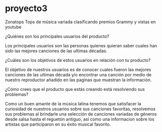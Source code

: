 # proyecto3
Zonatops
Tops de música variada clasificando premios Grammy y vistas en youtube

¿Quiénes son los principales usuarios del producto?

Los principales usuarios son las personas quienes quieran saber cuales han sido las mejores canciones de las ultimas décadas.


¿Cuáles son los objetivos de estos usuarios en relación con tu producto?

El objetivo de nuestros usuarios es de conocer cuales fueron las mejores canciones de las ultimas década y/o 
encontrar una canción por medio de nuestro reproductor añadido en las paginas que muestran la información.


¿Cómo crees que el producto que estás creando está resolviendo sus problemas?

Como un buen amante de la música latina tenemos que satisfacer la curiosidad de nuestros usuarios sobre sus canciones favoritas,
resolvemos sus problemas al brindarle una selección de canciones variadas de géneros desde salsa hasta el reguetón antiguo,
así como una informacion sobre los artistas que participaron en su éxito musical favorito.
